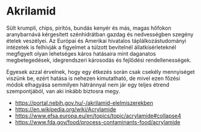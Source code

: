 # Akrilamid

Sült krumpli, chips, pirítós, bundás kenyér és más, magas hőfokon aranybarnává kérgesített szénhidrátban gazdag és nedvességben szegény ételek veszélyei. Az Európai és Amerikai hivatalos táplálkozástudományi intézetek is felhívják a figyelmet a túlzott bevitelnél állatkísérleteknél megfigyelt olyan lehetséges káros hatásaira mint daganatos megbetegedések, idegrendszeri károsodás és fejlődési rendellenességek.

Egyesek azzal érvelnek, hogy egy étkezés során csak csekély mennyiséget viszünk be, ezért hatása is nehezen kimutatható, de mivel ezen főzési módok elhagyása semmilyen hátránnyal nem jár egy teljes étrend szempontjából, van aki inkább biztosra megy.

* https://portal.nebih.gov.hu/-/akrilamid-elelmiszerekben
* https://en.wikipedia.org/wiki/Acrylamide
* https://www.efsa.europa.eu/en/topics/topic/acrylamide#collapse4
* https://www.fda.gov/food/process-contaminants-food/acrylamide

